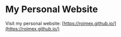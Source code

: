 # My Personal Website
Visit my personal website: [https://roimex.github.io/](https://roimex.github.io/)
